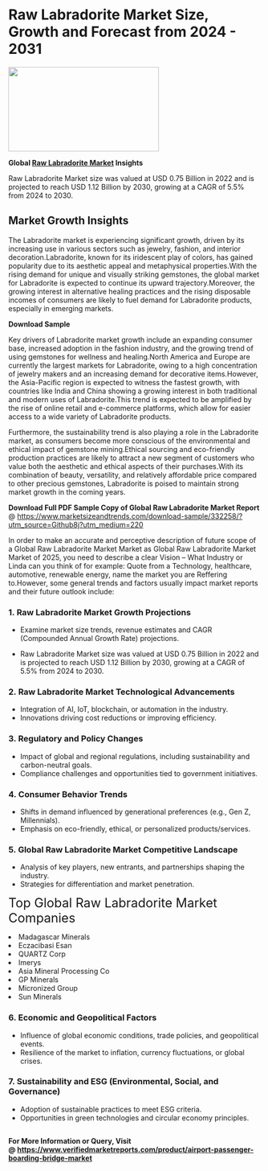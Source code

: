 <H1>Raw Labradorite Market Size, Growth and Forecast from 2024 - 2031</H1><img class="aligncenter size-medium wp-image-584254" src="https://thirdeyenews.in/wp-content/uploads/2024/09/Global-Market-Research-300x168.jpeg" alt="" width="300" height="168" /><p><strong>Global&nbsp;<a href="https://www.marketsizeandtrends.com/download-sample/332258/?utm_source=Github8j?utm_medium=220">Raw Labradorite Market</a> Insights</strong></p><p>Raw Labradorite Market size was valued at USD 0.75 Billion in 2022 and is projected to reach USD 1.12 Billion by 2030, growing at a CAGR of 5.5% from 2024 to 2030.</p><p><h2>Market Growth Insights</h2> <p>The Labradorite market is experiencing significant growth, driven by its increasing use in various sectors such as jewelry, fashion, and interior decoration.Labradorite, known for its iridescent play of colors, has gained popularity due to its aesthetic appeal and metaphysical properties.With the rising demand for unique and visually striking gemstones, the global market for Labradorite is expected to continue its upward trajectory.Moreover, the growing interest in alternative healing practices and the rising disposable incomes of consumers are likely to fuel demand for Labradorite products, especially in emerging markets.</p> <p><strong>Download Sample</strong></p> <p>Key drivers of Labradorite market growth include an expanding consumer base, increased adoption in the fashion industry, and the growing trend of using gemstones for wellness and healing.North America and Europe are currently the largest markets for Labradorite, owing to a high concentration of jewelry makers and an increasing demand for decorative items.However, the Asia-Pacific region is expected to witness the fastest growth, with countries like India and China showing a growing interest in both traditional and modern uses of Labradorite.This trend is expected to be amplified by the rise of online retail and e-commerce platforms, which allow for easier access to a wide variety of Labradorite products.</p> <p>Furthermore, the sustainability trend is also playing a role in the Labradorite market, as consumers become more conscious of the environmental and ethical impact of gemstone mining.Ethical sourcing and eco-friendly production practices are likely to attract a new segment of customers who value both the aesthetic and ethical aspects of their purchases.With its combination of beauty, versatility, and relatively affordable price compared to other precious gemstones, Labradorite is poised to maintain strong market growth in the coming years.</p> <p><span class=""><strong>Download Full PDF Sample Copy of Global Raw Labradorite Market Report</strong> @ <a href="https://www.marketsizeandtrends.com/download-sample/332258/?utm_source=Github8j?utm_medium=220" target="_blank">https://www.marketsizeandtrends.com/download-sample/332258/?utm_source=Github8j?utm_medium=220</a></span></p><p>In order to make an accurate and perceptive description of future scope of a Global&nbsp;Raw Labradorite Market Market as Global&nbsp;Raw Labradorite Market Market of 2025, you need to describe a clear Vision &ndash; What Industry or Linda can you think of for example: Quote from a Technology, healthcare, automotive, renewable energy, name the market you are Reffering to.However, some general trends and factors usually impact market reports and their future outlook include:</p><h3>1.&nbsp;<strong>Raw Labradorite Market Growth Projections</strong></h3><ul><li>Examine market size trends, revenue estimates and CAGR (Compounded Annual Growth Rate) projections.</li><li><p>Raw Labradorite Market size was valued at USD 0.75 Billion in 2022 and is projected to reach USD 1.12 Billion by 2030, growing at a CAGR of 5.5% from 2024 to 2030.</p></li></ul><h3>2.&nbsp;<strong>Raw Labradorite Market Technological Advancements</strong></h3><ul><li>Integration of AI, IoT, blockchain, or automation in the industry.</li><li>Innovations driving cost reductions or improving efficiency.</li></ul><h3>3.&nbsp;<strong>Regulatory and Policy Changes</strong></h3><ul><li>Impact of global and regional regulations, including sustainability and carbon-neutral goals.</li><li>Compliance challenges and opportunities tied to government initiatives.</li></ul><h3>4.&nbsp;<strong>Consumer Behavior Trends</strong></h3><ul><li>Shifts in demand influenced by generational preferences (e.g., Gen Z, Millennials).</li><li>Emphasis on eco-friendly, ethical, or personalized products/services.</li></ul><h3>5.&nbsp;<strong>Global Raw Labradorite Market Competitive Landscape</strong></h3><ul><li>Analysis of key players, new entrants, and partnerships shaping the industry.</li><li>Strategies for differentiation and market penetration.</li></ul><p data-pm-slice="1 1 []"><span style="color: inherit; font-family: inherit; font-size: 25px;">Top Global Raw Labradorite Market Companies</span></p><div class="" data-test-id=""><p><li>Madagascar Minerals</li><li> Eczacibasi Esan</li><li> QUARTZ Corp</li><li> Imerys</li><li> Asia Mineral Processing Co</li><li> GP Minerals</li><li> Micronized Group</li><li> Sun Minerals</li></p></div><h3>6.&nbsp;<strong>Economic and Geopolitical Factors</strong></h3><ul><li>Influence of global economic conditions, trade policies, and geopolitical events.</li><li>Resilience of the market to inflation, currency fluctuations, or global crises.</li></ul><h3>7.&nbsp;<strong>Sustainability and ESG (Environmental, Social, and Governance)</strong></h3><ul><li>Adoption of sustainable practices to meet ESG criteria.</li><li>Opportunities in green technologies and circular economy principles.</li></ul><h2><strong style="font-size: 14px;">For More Information or Query, Visit @&nbsp;</strong><a style="background-color: #ffffff; font-size: 14px;" href="https://www.marketsizeandtrends.com/report/raw-labradorite-market/" target="_blank">https://www.verifiedmarketreports.com/product/airport-passenger-boarding-bridge-market</a></h2>